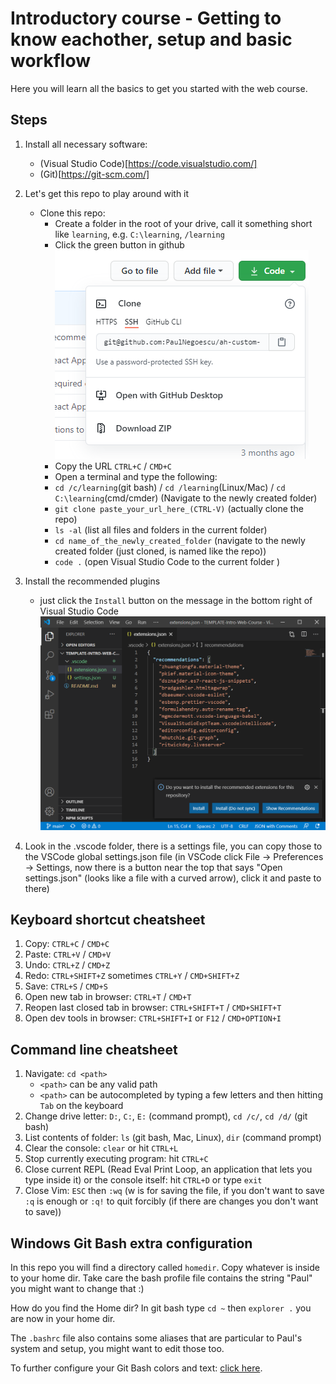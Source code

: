 # Introductory course - Getting to know eachother, setup and basic workflow

Here you will learn all the basics to get you started with the web course.

## Steps

1. Install all necessary software:

   - (Visual Studio Code)[https://code.visualstudio.com/]
   - (Git)[https://git-scm.com/]

2. Let's get this repo to play around with it

   - Clone this repo:
     - Create a folder in the root of your drive, call it something short like `learning`, e.g. `C:\learning`, `/learning`
     - Click the green button in github
       ![Clone the repo](images/CloneRepo.png 'Clone Repo')
     - Copy the URL `CTRL+C` / `CMD+C`
     - Open a terminal and type the following:
     - `cd /c/learning`(git bash) / `cd /learning`(Linux/Mac) / `cd C:\learning`(cmd/cmder) (Navigate to the newly created folder)
     - `git clone paste_your_url_here_(CTRL-V)` (actually clone the repo)
     - `ls -al` (list all files and folders in the current folder)
     - `cd name_of_the_newly_created_folder` (navigate to the newly created folder (just cloned, is named like the repo))
     - `code .` (open Visual Studio Code to the current folder )

3. Install the recommended plugins
   - just click the `Install` button on the message in the bottom right of Visual Studio Code
     ![Install recommended Plugins](images/RecommendedPlugins.png 'How to install recommended plugins')
4. Look in the .vscode folder, there is a settings file, you can copy those to the VSCode global settings.json file (in VSCode click File -> Preferences -> Settings, now there is a button near the top that says "Open settings.json" (looks like a file with a curved arrow), click it and paste to there)

## Keyboard shortcut cheatsheet

1. Copy: `CTRL+C` / `CMD+C`
2. Paste: `CTRL+V` / `CMD+V`
3. Undo: `CTRL+Z` / `CMD+Z`
4. Redo: `CTRL+SHIFT+Z` sometimes `CTRL+Y` / `CMD+SHIFT+Z`
5. Save: `CTRL+S` / `CMD+S`
6. Open new tab in browser: `CTRL+T` / `CMD+T`
7. Reopen last closed tab in browser: `CTRL+SHIFT+T` / `CMD+SHIFT+T`
8. Open dev tools in browser: `CTRL+SHIFT+I` or `F12` / `CMD+OPTION+I`

## Command line cheatsheet

1. Navigate: `cd <path>`
   - `<path>` can be any valid path
   - `<path>` can be autocompleted by typing a few letters and then hitting `Tab` on the keyboard
2. Change drive letter: `D:`, `C:`, `E:` (command prompt), `cd /c/`, `cd /d/` (git bash)
3. List contents of folder: `ls` (git bash, Mac, Linux), `dir` (command prompt)
4. Clear the console: `clear` or hit `CTRL+L`
5. Stop currently executing program: hit `CTRL+C`
6. Close current REPL (Read Eval Print Loop, an application that lets you type inside it) or the console itself: hit `CTRL+D` or type `exit`
7. Close Vim: `ESC` then `:wq` (w is for saving the file, if you don't want to save `:q` is enough or `:q!` to quit forcibly (if there are changes you don't want to save))

## Windows Git Bash extra configuration

In this repo you will find a directory called `homedir`. Copy whatever is inside to your home dir. Take care the bash profile file contains the string "Paul" you might want to change that :)

How do you find the Home dir?
In git bash type `cd ~` then `explorer .` you are now in your home dir.

The `.bashrc` file also contains some aliases that are particular to Paul's system and setup, you might want to edit those too.

To further configure your Git Bash colors and text: [click here](https://blog.devgenius.io/how-to-customize-the-git-bash-shell-prompt-336f6aefcf3f).

